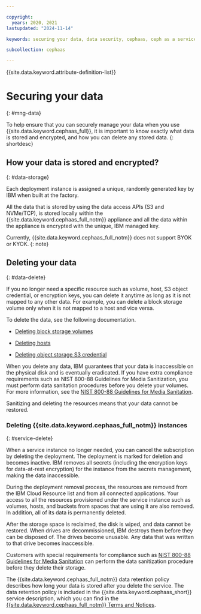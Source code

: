 ```yaml
---

copyright:
  years: 2020, 2021
lastupdated: "2024-11-14"

keywords: securing your data, data security, cephaas, ceph as a service

subcollection: cephaas

---
```


{{site.data.keyword.attribute-definition-list}}


# Securing your data
{: #mng-data}

To help ensure that you can securely manage your data when you use {{site.data.keyword.cephaas_full}}, it is important to know exactly what data is stored and encrypted, and how you can delete any stored data.
{: shortdesc}



## How your data is stored and encrypted?
{: #data-storage}

Each deployment instance is assigned a unique, randomly generated key by IBM when built at the factory.

All the data that is stored by using the data access APIs (S3 and NVMe/TCP), is stored locally within the {{site.data.keyword.cephaas_full_notm}} appliance and all the data within the appliance is encrypted with the unique, IBM managed key.

Currently, {{site.data.keyword.cephaas_full_notm}} does not support BYOK or KYOK.
{: note}


## Deleting your data
{: #data-delete}

If you no longer need a specific resource such as volume, host, S3 object credential, or encryption keys, you can delete it anytime as long as it is not mapped to any other data. For example, you can delete a block storage volume only when it is not mapped to a host and vice versa.

To delete the data, see the following documentation.

* [Deleting block storage volumes](/docs/cephaas?topic=cephaas-deleting-block-volume)

* [Deleting hosts](/docs/cephaas?topic=cephaas-deleting-hosts)

* [Deleting object storage S3 credential](/docs/cephaas?topic=cephaas-deleting-s3-credential)

When you delete any data, IBM guarantees that your data is inaccessible on the physical disk and is eventually eradicated. If you have extra compliance requirements such as NIST 800-88 Guidelines for Media Sanitization, you must perform data sanitation procedures before you delete your volumes. For more information, see the [NIST 800-88 Guidelines for Media Sanitation](https://csrc.nist.gov/pubs/sp/800/88/r1/final).

Sanitizing and deleting the resources means that your data cannot be restored.


### Deleting {{site.data.keyword.cephaas_full_notm}} instances
{: #service-delete}

When a service instance no longer needed, you can cancel the subscription by deleting the deployment. The deployment is marked for deletion and becomes inactive. IBM removes all secrets (including the encryption keys for data-at-rest encryption) for the instance from the secrets management, making the data inaccessible.

During the deployment removal process, the resources are removed from the IBM Cloud Resource list and from all connected applications. Your access to all the resources provisioned under the service instance such as volumes, hosts, and buckets from spaces that are using it are also removed. In addition, all of its data is permanently deleted.

After the storage space is reclaimed, the disk is wiped, and data cannot be restored. When drives are decommissioned, IBM destroys them before they can be disposed of. The drives become unusable. Any data that was written to that drive becomes inaccessible.

Customers with special requirements for compliance such as [NIST 800-88 Guidelines for Media Sanitation](https://csrc.nist.gov/pubs/sp/800/88/r1/final) can perform the data sanitization procedure before they delete their storage.


The {{site.data.keyword.cephaas_full_notm}} data retention policy describes how long your data is stored after you delete the service. The data retention policy is included in the {{site.data.keyword.cephaas_short}} service description, which you can find in the [{{site.data.keyword.cephaas_full_notm}} Terms and Notices](https://www.ibm.com/terms/?id=i126-9923).
